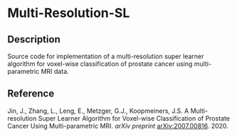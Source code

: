 # Multi-Resolution-SL


## Description
Source code for implementation of a multi-resolution super learner algorithm for voxel-wise classification of prostate cancer using multi-parametric MRI data.

## Reference

Jin, J., Zhang, L., Leng, E., Metzger, G.J., Koopmeiners, J.S. A Multi-resolution Super Learner Algorithm for Voxel-wise Classification of Prostate Cancer Using Multi-parametric MRI. *arXiv preprint* [arXiv:2007.00816](https://arxiv.org/abs/2007.00816). 2020.


